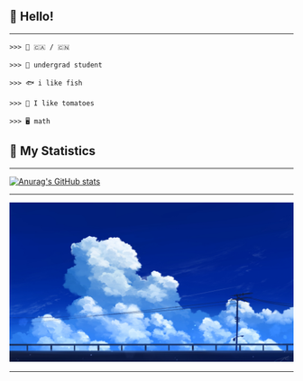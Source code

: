 ## 🌺 Hello!
---
```
>>> 💮 🇨🇦 / 🇨🇳

>>> 🔖 undergrad student

>>> 🐟 i like fish

>>> 🍅 I like tomatoes

>>> 🖥️ math
```
## 🌹 My Statistics
---
[![Anurag's GitHub stats](https://github-readme-stats.vercel.app/api?username=serenntea&show_icons=true&theme=holi&rank_icon=github&hide_title=true&line_height=30&locale=cn&card_width=1100px)](https://github.com/anuraghazra/github-readme-stats)

---
![banner](https://raw.githubusercontent.com/serenntea/serenntea/refs/heads/main/banner.jpg)  

---
#
